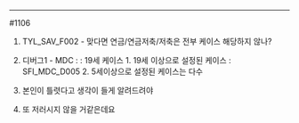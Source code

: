 
---

#1106
1. TYL_SAV_F002 - 맞다면 연금/연금저축/저축은 전부 케이스 해당하지 않나?

2. 디버그1 - MDC : : 19세 케이스 
		1. 19세 이상으로 설정된 케이스 : SFI_MDC_D005 
		2. 5세이상으로 설정된 케이스는 다수

3. 본인이 틀렷다고 생각이 들게 알려드려야
4. 또 저러시지 않을 거같은데요